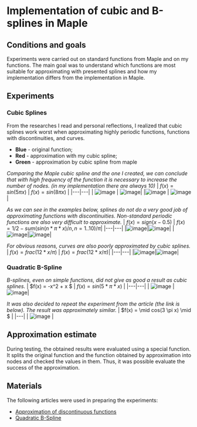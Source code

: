 # Implementation of cubic and B-splines in Maple
## Conditions and goals
Experiments were carried out on standard functions from Maple and on my functions. The main goal was to understand which functions are most suitable for approximating with presented splines and how my implementation differs from the implementation in Maple.

## Experiments

### Cubic Splines

From the researches I read and personal reflections, I realized that cubic splines work worst when approximating highly periodic functions, functions with discontinuities, and curves.

- **Blue** - original function;
- **Red** - approximation with my cubic spline;
- **Green** - approximation by cubic spline from maple

*Comparing the Maple cubic spline and the one I created, we can conclude that with high frequency of the function it is necessary to increase the number of nodes. (in my implementation there are always 10)*
| $f(x) = sin(5\pi x)$  | $f(x) = sin(8\pi x)$  |
|---|---|
| ![image](https://github.com/d-zaytsev/comp-math/assets/113129532/91190658-411e-41bf-ae31-2e952ffb08c7)  | ![image](https://github.com/d-zaytsev/comp-math/assets/113129532/bfe905c9-0903-49be-88ec-a739f7dc7f42)|
|![image](https://github.com/d-zaytsev/comp-math/assets/113129532/19774aa2-9622-4b91-be1e-19d2346a9c60)   | ![image](https://github.com/d-zaytsev/comp-math/assets/113129532/ebdcb409-4833-4ade-bb63-3e19036f93ed)|

*As we can see in the examples below, splines do not do a very good job of approximating functions with discontinuities. Non-standard periodic functions are also very difficult to approximate.*
| $f(x) = sign(x - 0.5)$ | $f(x) = 1/2 - sum(sin(n*\pi*x)/n, n = 1..10) / \pi$|
|---|---|
|![image](https://github.com/d-zaytsev/comp-math/assets/113129532/592e3447-11c5-4457-8964-127e4c3a5e4f)|![image](https://github.com/d-zaytsev/comp-math/assets/113129532/a6ffd105-07df-45ac-b5c5-6ca39ebc786c)|
|![image](https://github.com/d-zaytsev/comp-math/assets/113129532/2621b54c-235e-4c0e-9b98-aa31dddb736c)|![image](https://github.com/d-zaytsev/comp-math/assets/113129532/cbbaa11c-5b07-4a5d-86f2-55b3fa78041b)|

*For obvious reasons, curves are also poorly approximated by cubic splines.*
| $f(x) = frac(12*x/\pi)$ | $f(x) = frac(12*x/\pi)$|
|---|---|
|![image](https://github.com/d-zaytsev/comp-math/assets/113129532/e2ed49c9-9916-4726-b30c-b0b532b18d08)|![image](https://github.com/d-zaytsev/comp-math/assets/113129532/d5381daf-ac81-4bab-9cde-a66c08dbf142)|

### Quadratic B-Spline
*B-splines, even on simple functions, did not give as good a result as cubic splines.*
| $f(x) = -x^2 + x $  | $f(x) = sin(5*\pi*x)$  |
|---|---|
| ![image](https://github.com/d-zaytsev/comp-math/assets/113129532/a7ca700e-9dbd-46c5-aedb-d9f644baa1cd) | ![image](https://github.com/d-zaytsev/comp-math/assets/113129532/eff38008-9aa8-4af0-9048-501753b06b59)|

*It was also decided to repeat the experiment from the article (the link is below). The result was approximately similar.*
| $f(x) = \mid cos(3 \pi x) \mid $  |
|---|
| ![image](https://github.com/d-zaytsev/comp-math/assets/113129532/140cd5ad-16ff-41f1-8c82-8c255c826300) |
## Approximation estimate
During testing, the obtained results were evaluated using a special function. It splits the original function and the function obtained by approximation into nodes and checked the values in them. Thus, it was possible evaluate the success of the approximation.

## Materials
The following articles were used in preparing the experiments:
- [Approximation of discontinuous functions](https://arxiv.org/ftp/arxiv/papers/1601/1601.05132.pdf)
- [Quadratic B-Spline](https://core.ac.uk/download/pdf/82327690.pdf)
